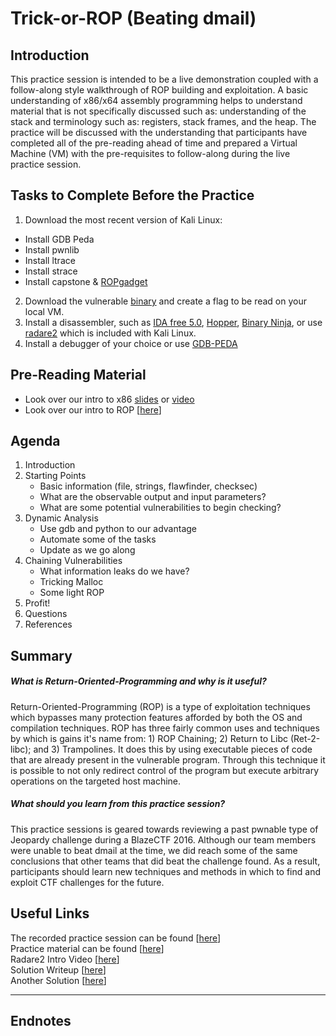 # Trick-or-ROP (Beating dmail)

## Introduction
This practice session is intended to be a live demonstration coupled with a follow-along style walkthrough of ROP building and exploitation. A basic understanding of x86/x64 assembly programming helps to understand material that is not specifically discussed such as: understanding of the stack and terminology such as: registers, stack frames, and the heap. The practice will be discussed with the understanding that participants have completed all of the pre-reading ahead of time and prepared a Virtual Machine (VM) with the pre-requisites to follow-along during the live practice session.

## Tasks to Complete Before the Practice

1. Download the most recent version of Kali Linux:
  * Install GDB Peda
  * Install pwnlib
  * Install ltrace
  * Install strace
  * Install capstone & [ROPgadget](https://github.com/JonathanSalwan/ROPgadget)
2. Download the vulnerable [binary](dmail) and create a flag to be read on your local VM.
3. Install a disassembler, such as [IDA free 5.0](https://www.hex-rays.com/products/ida/support/download.shtml), [Hopper](www.hopperapp.com), [Binary Ninja](https://binary.ninja), or use [radare2](https://github.com/radare/radare2) which is included with Kali Linux.
4. Install a debugger of your choice or use [GDB-PEDA](https://github.com/longld/peda)

## Pre-Reading Material

* Look over our intro to x86 [slides](https://github.com/MCPA/Team-Challenges/raw/master/pwnable/intro-to-x86/intro-to-x86.ppt.pdf) or [video](https://youtu.be/PkLkOAqmNkI?t=19m40s)
* Look over our intro to ROP [[here](https://github.com/MCPA/Team-Practice/raw/master/pwnable/return-oriented-programming/intro-to-ROP.pdf)]

## Agenda

1. Introduction
2. Starting Points
    * Basic information (file, strings, flawfinder, checksec)
    * What are the observable output and input parameters?
    * What are some potential vulnerabilities to begin checking?
3. Dynamic Analysis
    * Use gdb and python to our advantage
    * Automate some of the tasks
    * Update as we go along
4. Chaining Vulnerabilities
    * What information leaks do we have?
    * Tricking Malloc
    * Some light ROP
5. Profit!
6. Questions
7. References

## Summary

##### What is Return-Oriented-Programming and why is it useful?
Return-Oriented-Programming (ROP) is a type of exploitation techniques which bypasses many protection features afforded by both the OS and compilation techniques. ROP has three fairly common uses and techniques by which is gains it's name from: 1) ROP Chaining; 2) Return to Libc (Ret-2-libc); and 3) Trampolines. It does this by using executable pieces of code that are already present in the vulnerable program. Through this technique it is possible to not only redirect control of the program but execute arbitrary operations on the targeted host machine.

##### What should you learn from this practice session?
This practice sessions is geared towards reviewing a past pwnable type of Jeopardy challenge during a BlazeCTF 2016. Although our team members were unable to beat dmail at the time, we did reach some of the same conclusions that other teams that did beat the challenge found. As a result, participants should learn new techniques and methods in which to find and exploit CTF challenges for the future.

## Useful Links

The recorded practice session can be found [[here](https://youtu.be/wIPJ4U4K0nU)]  
Practice material can be found [[here](https://github.com/MCPA/Team-Challenges/tree/master/pwnable/trick-or-rop)]  
Radare2 Intro Video [[here](https://youtu.be/KCuZ9Ig_boY)]  
Solution Writeup [[here](https://0xabe.io/ctf/exploit/2016/04/24/BlazeCTF-dmail.html)]  
Another Solution [[here](http://www.hamidx9.ir/solutions/2016/blazectf/dmail/sol.py)]  

-----

## Endnotes
